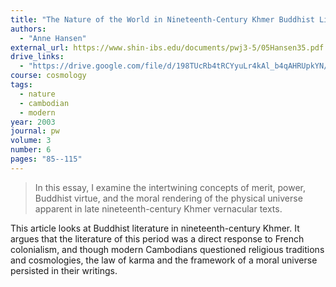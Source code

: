 ```yaml
---
title: "The Nature of the World in Nineteenth-Century Khmer Buddhist Literature"
authors:
  - "Anne Hansen"
external_url: https://www.shin-ibs.edu/documents/pwj3-5/05Hansen35.pdf
drive_links:
  - "https://drive.google.com/file/d/198TUcRb4tRCYyuLr4kAl_b4qAHRUpkYN/view?usp=sharing"
course: cosmology
tags:
  - nature
  - cambodian
  - modern 
year: 2003
journal: pw
volume: 3
number: 6
pages: "85--115"
---
```


> In this essay, I examine the intertwining concepts of merit, power,
Buddhist virtue, and the moral rendering of the physical universe apparent
in late nineteenth-century Khmer vernacular texts.

This article looks at Buddhist literature in nineteenth-century Khmer. It argues that the literature of this period was a direct response to French colonialism, and though modern Cambodians questioned religious traditions and cosmologies, the law of karma and the framework of a moral universe persisted in their writings.

